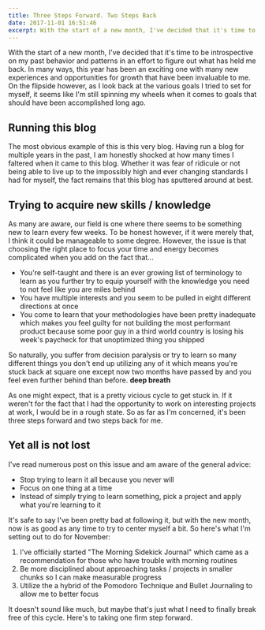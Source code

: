 ```yaml
---
title: Three Steps Forward. Two Steps Back
date: 2017-11-01 16:51:46
excerpt: With the start of a new month, I've decided that it's time to be introspective on my past behavior and patterns in an effort to figure out what has held me back. In many ways, this year has been an exciting one with many new experiences and opportunities for growth that have been invaluable to me. On the flipside however, as I look back at the various goals I tried to set for myself, it seems like I'm still spinning my wheels when it comes to goals that should have been accomplished long ago.
---
```


With the start of a new month, I've decided that it's time to be introspective on my past behavior and patterns in an effort to figure out what has held me back. In many ways, this year has been an exciting one with many new experiences and opportunities for growth that have been invaluable to me. On the flipside however, as I look back at the various goals I tried to set for myself, it seems like I'm still spinning my wheels when it comes to goals that should have been accomplished long ago.

## Running this blog

The most obvious example of this is this very blog. Having run a blog for multiple years in the past, I am honestly shocked at how many times I faltered when it came to this blog. Whether it was fear of ridicule or not being able to live up to the impossibly high and ever changing standards I had for myself, the fact remains that this blog has sputtered around at best.

## Trying to acquire new skills / knowledge

As many are aware, our field is one where there seems to be something new to learn every few weeks. To be honest however, if it were merely that, I think it could be manageable to some degree. However, the issue is that choosing the right place to focus your time and energy becomes complicated when you add on the fact that...

- You're self-taught and there is an ever growing list of terminology to learn as you further try to equip yourself with the knowledge you need to not feel like you are miles behind
- You have multiple interests and you seem to be pulled in eight different directions at once
- You come to learn that your methodologies have been pretty inadequate which makes you feel guilty for not building the most performant product because some poor guy in a third world country is losing his week's paycheck for that unoptimized thing you shipped

So naturally, you suffer from decision paralysis or try to learn so many different things you don't end up utilizing any of it which means you're stuck back at square one except now two months have passed by and you feel even further behind than before. **deep breath**

As one might expect, that is a pretty vicious cycle to get stuck in. If it weren't for the fact that I had the opportunity to work on interesting projects at work, I would be in a rough state. So as far as I'm concerned, it's been three steps forward and two steps back for me.

## Yet all is not lost

I've read numerous post on this issue and am aware of the general advice:

- Stop trying to learn it all because you never will
- Focus on one thing at a time
- Instead of simply trying to learn something, pick a project and apply what you're learning to it

It's safe to say I've been pretty bad at following it, but with the new month, now is as good as any time to try to center myself a bit. So here's what I'm setting out to do for November:

1. I've officially started "The Morning Sidekick Journal" which came as a recommendation for those who have trouble with morning routines
2. Be more disciplined about approaching tasks / projects in smaller chunks so I can make measurable progress
3. Utilize the a hybrid of the Pomodoro Technique and Bullet Journaling to allow me to better focus

It doesn't sound like much, but maybe that's just what I need to finally break free of this cycle. Here's to taking one firm step forward.
